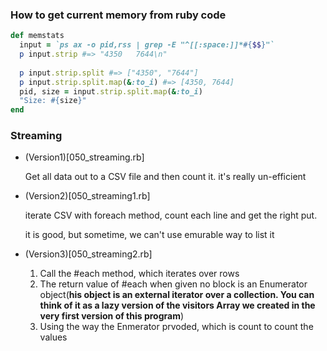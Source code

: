 ### How to get current memory from ruby code

```ruby
def memstats
  input = `ps ax -o pid,rss | grep -E "^[[:space:]]*#{$$}"`
  p input.strip #=> "4350   7644\n"
  
  p input.strip.split #=> ["4350", "7644"]
  p input.strip.split.map(&:to_i) #=> [4350, 7644]
  pid, size = input.strip.split.map(&:to_i)
  "Size: #{size}"
end


```

### Streaming

* (Version1)[050_streaming.rb]

  Get all data out to a CSV file and then count it. it's really un-efficient

* (Version2)[050_streaming1.rb]

  iterate CSV with foreach method, count each line and get the right put.
  
  it is good, but sometime, we can't use emurable way to list it

* (Version3)[050_streaming2.rb]

     1. Call the #each method, which iterates over rows
     2. The return value of #each when given no block is an Enumerator
        object(**his object is an external iterator over a collection. You can think of it as a lazy version of the visitors Array we created in the very first version of this program**)
     3. Using the way the Enmerator prvoded, which is count to count the values

  

